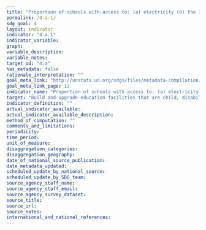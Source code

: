 ```yaml
---
title: "Proportion of schools with access to: (a) electricity (b) the Internet for pedagogical purposes (c) computers for pedagogical purposes (d) adapted infrastructure and materials for students with disabilities (e) basic drinking water (f) single-sex basic sanitation facilities (g) basic handwashing facilities (as per the WASH indicator definitions)"
permalink: /4-a-1/
sdg_goal: 4
layout: indicator
indicator: "4.a.1"
indicator_variable: 
graph: 
variable_description: 
variable_notes: 
target_id: "4.a"
has_metadata: false
rationale_interpretation: ""
goal_meta_link: "http://unstats.un.org/sdgs/files/metadata-compilation/Metadata-Goal-4.pdf"
goal_meta_link_page: 12
indicator_name: "Proportion of schools with access to: (a) electricity (b) the Internet for pedagogical purposes (c) computers for pedagogical purposes (d) adapted infrastructure and materials for students with disabilities (e) basic drinking water (f) single-sex basic sanitation facilities (g) basic handwashing facilities (as per the WASH indicator definitions)"
target: "Build and upgrade education facilities that are child, disability and gender sensitive and provide safe, non-violent, inclusive and effective learning environments for all."
indicator_definition: ""
actual_indicator_available: 
actual_indicator_available_description: 
method_of_computation: ""
comments_and_limitations: 
periodicity: 
time_period: 
unit_of_measure: 
disaggregation_categories: 
disaggregation_geography: 
date_of_national_source_publication: 
date_metadata_updated: 
scheduled_update_by_national_source: 
scheduled_update_by_SDG_team: 
source_agency_staff_name: 
source_agency_staff_email: 
source_agency_survey_dataset: 
source_title: 
source_url: 
source_notes: 
international_and_national_references: 
---
```


